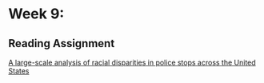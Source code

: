 # Week 9: 

## Reading Assignment

[A large-scale analysis of racial disparities
in police stops across the United States](https://5harad.com/papers/traffic-stops.pdf)
